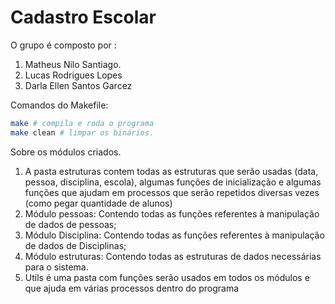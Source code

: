 # Cadastro Escolar

O grupo é composto por :
1. Matheus Nilo Santiago.
2. Lucas Rodrigues Lopes
3. Darla Ellen Santos Garcez

Comandos do Makefile:
```bash
make # compila e roda o programa
make clean # limpar os binários.
```
Sobre os módulos criados.
1. A pasta estruturas contem todas as estruturas que serão usadas (data, pessoa, disciplina, escola), algumas funções de inicialização e algumas funções que ajudam em processos que serão repetidos diversas vezes (como pegar quantidade de alunos)
2. Módulo pessoas: Contendo todas as funções referentes à manipulação de dados de pessoas;
3. Módulo Disciplina: Contendo todas as funções referentes à manipulação de dados de Disciplinas;
4. Módulo estruturas: Contendo todas as estruturas de dados necessárias para o sistema.
5. Utils é uma pasta com funções serão usados em todos os módulos e que ajuda em várias processos dentro do programa